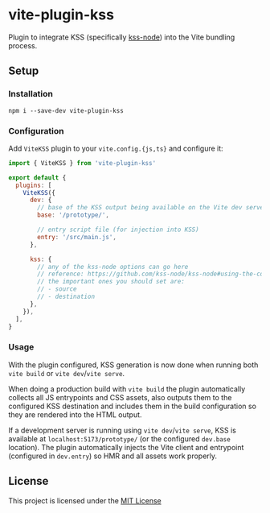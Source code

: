 # vite-plugin-kss

Plugin to integrate KSS (specifically [kss-node](https://github.com/kss-node/kss-node)) into the Vite bundling process.

## Setup

### Installation

```shell
npm i --save-dev vite-plugin-kss
```

### Configuration

Add `ViteKSS` plugin to your `vite.config.{js,ts}` and configure it:

```js
import { ViteKSS } from 'vite-plugin-kss'

export default {
  plugins: [
    ViteKSS({
      dev: {
        // base of the KSS output being available on the Vite dev server
        base: '/prototype/',

        // entry script file (for injection into KSS)
        entry: '/src/main.js',
      },

      kss: {
        // any of the kss-node options can go here
        // reference: https://github.com/kss-node/kss-node#using-the-command-line-tool
        // the important ones you should set are:
        // - source
        // - destination
      },
    }),
  ],
}
```

### Usage

With the plugin configured, KSS generation is now done when running both `vite build` or `vite dev`/`vite serve`.

When doing a production build with `vite build` the plugin automatically collects all JS entrypoints and CSS assets, also outputs them to the configured KSS destination and includes them in the build configuration so they are rendered into the HTML output.

If a development server is running using `vite dev`/`vite serve`, KSS is available at `localhost:5173/prototype/` (or the configured `dev.base` location). The plugin automatically injects the Vite client and entrypoint (configured in `dev.entry`) so HMR and all assets work properly.

## License

This project is licensed under the [MIT License](./LICENSE)
